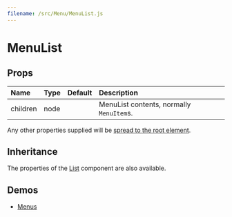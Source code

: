 ```yaml
---
filename: /src/Menu/MenuList.js
---
```


<!--- This documentation is automatically generated, do not try to edit it. -->

# MenuList



## Props

| Name | Type | Default | Description |
|:-----|:-----|:--------|:------------|
| children | node |  | MenuList contents, normally `MenuItem`s. |

Any other properties supplied will be [spread to the root element](/guides/api#spread).

## Inheritance

The properties of the [List](/api/list) component are also available.

## Demos

- [Menus](/demos/menus)

